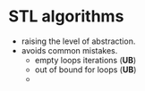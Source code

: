# STL algorithms

- raising the level of abstraction.
- avoids common mistakes.
  - empty loops iterations (**UB**)
  - out of bound for loops (**UB**)
  -

